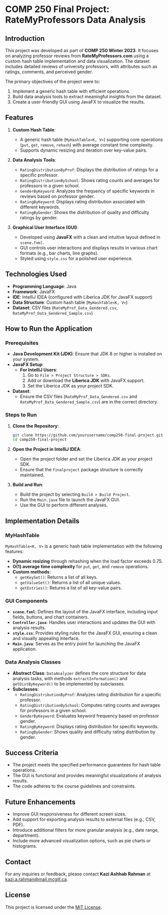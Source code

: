 
# COMP 250 Final Project: RateMyProfessors Data Analysis

## Introduction

This project was developed as part of **COMP 250 Winter 2023**. It focuses on analyzing professor reviews from **RateMyProfessors.com** using a custom hash table implementation and data visualization. The dataset includes detailed reviews of university professors, with attributes such as ratings, comments, and perceived gender.

The primary objectives of the project were to:
1. Implement a generic hash table with efficient operations.
2. Build data analysis tools to extract meaningful insights from the dataset.
3. Create a user-friendly GUI using JavaFX to visualize the results.

## Features

1. **Custom Hash Table**:
   - A generic hash table (`MyHashTable<K, V>`) supporting core operations (`put`, `get`, `remove`, `rehash`) with average constant time complexity.
   - Supports dynamic resizing and iteration over key-value pairs.

2. **Data Analysis Tools**:
   - `RatingDistributionByProf`: Displays the distribution of ratings for a specific professor.
   - `RatingDistributionBySchool`: Shows rating counts and averages for professors in a given school.
   - `GenderByKeyword`: Analyzes the frequency of specific keywords in reviews based on professor gender.
   - `RatingByKeyword`: Displays rating distribution associated with different keywords.
   - `RatingByGender`: Shows the distribution of quality and difficulty ratings by gender.

3. **Graphical User Interface (GUI)**:
   - Developed using **JavaFX** with a clean and intuitive layout defined in `scene.fxml`.
   - GUI controls user interactions and displays results in various chart formats (e.g., bar charts, line graphs).
   - Styled using `style.css` for a polished user experience.

## Technologies Used

- **Programming Language**: Java
- **Framework**: JavaFX
- **IDE**: IntelliJ IDEA (configured with Liberica JDK for JavaFX support)
- **Data Structure**: Custom hash table (`MyHashTable<K, V>`)
- **Dataset**: CSV files (`RateMyProf_Data_Gendered.csv`, `RateMyProf_Data_Gendered_Sample.csv`)

## How to Run the Application

### Prerequisites

- **Java Development Kit (JDK)**: Ensure that JDK 8 or higher is installed on your system.
- **JavaFX Setup**:
  - **For IntelliJ Users**:
    1. Go to `File > Project Structure > SDKs`.
    2. Add or download the **Liberica JDK** with JavaFX support.
    3. Set the Liberica JDK as your project SDK.
- **Dataset**:
  - Ensure the CSV files (`RateMyProf_Data_Gendered.csv` and `RateMyProf_Data_Gendered_Sample.csv`) are in the correct directory.

### Steps to Run

1. **Clone the Repository**:

   ```bash
   git clone https://github.com/yourusername/comp250-final-project.git
   cd comp250-final-project
   ```

2. **Open the Project in IntelliJ IDEA**:

   - Open the project folder and set the Liberica JDK as your project SDK.
   - Ensure that the `finalproject` package structure is correctly maintained.

3. **Build and Run**:

   - Build the project by selecting `Build > Build Project`.
   - Run the `Main.java` file to launch the JavaFX GUI.
   - Use the GUI to perform different analyses.

## Implementation Details

### MyHashTable

`MyHashTable<K, V>` is a generic hash table implementation with the following features:

- **Dynamic resizing** through rehashing when the load factor exceeds 0.75.
- **O(1) average time complexity** for `put`, `get`, and `remove` operations.
- **Custom methods**:
  - `getKeySet()`: Returns a list of all keys.
  - `getValueSet()`: Returns a list of all unique values.
  - `getEntries()`: Returns a list of all key-value pairs.

### GUI Components

- **`scene.fxml`**: Defines the layout of the JavaFX interface, including input fields, buttons, and chart containers.
- **`Controller.java`**: Handles user interactions and updates the GUI with analysis results.
- **`style.css`**: Provides styling rules for the JavaFX GUI, ensuring a clean and visually appealing interface.
- **`Main.java`**: Serves as the entry point for launching the JavaFX application.

### Data Analysis Classes

- **Abstract Class**: `DataAnalyzer` defines the core structure for data analysis tasks, with methods `extractInformation()` and `getDistByKeyword()` to be implemented by subclasses.
- **Subclasses**:
  - `RatingDistributionByProf`: Analyzes rating distribution for a specific professor.
  - `RatingDistributionBySchool`: Computes rating counts and averages for professors in a given school.
  - `GenderByKeyword`: Evaluates keyword frequency based on professor gender.
  - `RatingByKeyword`: Displays rating distribution for specific keywords.
  - `RatingByGender`: Shows quality and difficulty rating distribution by gender.

## Success Criteria

- The project meets the specified performance guarantees for hash table operations.
- The GUI is functional and provides meaningful visualizations of analysis results.
- The code adheres to the course guidelines and constraints.

## Future Enhancements

- Improve GUI responsiveness for different screen sizes.
- Add support for exporting analysis results to external files (e.g., CSV, PDF).
- Introduce additional filters for more granular analysis (e.g., date range, department).
- Include more advanced visualization options, such as pie charts or histograms.

## Contact

For any inquiries or feedback, please contact **Kazi Ashhab Rahman** at [kazi.a.rahman@mail.mcgill.ca](mailto:kazi.a.rahman@mail.mcgill.ca).

## License

This project is licensed under the [MIT License](LICENSE).

